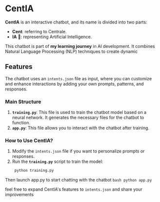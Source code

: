 # CentIA
 
**CentIA** is an interactive chatbot, and its name is divided into two parts:  
- **Cent**: referring to Centrale.  
- **IA** 🤖: representing Artificial Intelligence.  


This chatbot is part of **my learning journey** in AI development. It combines Natural Language Processing (NLP) techniques to create dynamic 

## Features
The chatbot uses an `intents.json` file as input, where you can customize and enhance interactions by adding your own prompts, patterns, and responses.

### Main Structure
1. **`training.py`**: This file is used to train the chatbot model based on a neural network. It generates the necessary files for the chatbot to function.
2. **`app.py`**: This file allows you to interact with the chatbot after training.

### How to Use CentIA?
1. Modify the `intents.json` file if you want to personalize prompts or responses.  
2. Run the **`training.py`** script to train the model:  
      ```bash
       python training.py
Then launch app.py to start chatting with the chatbot
  ```bash python app.py    ```
   
feel free to expand CentIA's features to `intents.json` and share your improvements
